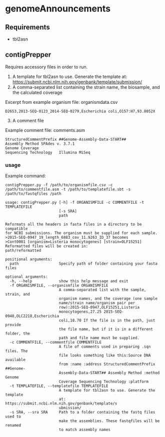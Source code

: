 # genomeAnnouncements

## Requirements

* tbl2asn


## contigPrepper

Requires accessory files in order to run.

1) A template for tbl2asn to use. Generate the template at: https://submit.ncbi.nlm.nih.gov/genbank/template/submission/
2) A comma-separated list containing the strain name, the biosample, and the calculated coverage

Excerpt from example organism file:
organismdata.csv
```
D2653,2013-SEQ-0123_2014-SEQ-0279,Escherichia coli,O157:H7,93.8052X
```
3) A comment file

Example comment file:
comments.asm
```
StructuredCommentPrefix	##Genome-Assembly-Data-START##
Assembly Method	SPAdes v. 3.7.1
Genome Coverage
Sequencing Technology	Illumina MiSeq
```

### usage

Example command:

`contigPrepper.py -f /path/to/organismfile.csv -c /path/to/commentfile.asm -t /path/to/templatefile.sbt -s /path/to/fastqfiles /path`

```
usage: contigPrepper.py [-h] -f ORGANISMFILE -c COMMENTFILE -t TEMPLATEFILE
                        [-s SRA]
                        path

Reformats all the headers in fasta files in a directory to be compatible
for NCBI submissions. The organism must be supplied for each sample.
>2015-SEQ-0947_19_length_6883_cov_11.9263_ID_37 becomes
>Cont0001 [organism=Listeria monocytogenes] [strain=OLF15251]
Reformatted files will be created in:
path/reformatted

positional arguments:
  path                  Specify path of folder containing your fasta files

optional arguments:
  -h, --help            show this help message and exit
  -f ORGANISMFILE, --organismfile ORGANISMFILE
                        A comma-separated list with the sample, strain, and
                        organism names, and the coverage (one sample
                        name/strain name/organism pair per
                        row):2015-SEQ-0947,OLF15251,Listeria
                        monocytogenes,27.25 2015-SEQ-0948,OLC2218,Escherichia
                        coli,18.70 If the file is in the path, just provide
                        the file name, but if it is in a different folder, the
                        path and file name must be supplied.
  -c COMMENTFILE, --commentfile COMMENTFILE
                        A file of comments used in preparing .sqn files. The
                        file looks something like this:Source DNA available
                        from :name :address StructuredCommentPrefix ##Genome-
                        Assembly-Data-START## Assembly Method :method Genome
                        Coverage Sequencing Technology :platform
  -t TEMPLATEFILE, --templatefile TEMPLATEFILE
                        A template for tbl2asn to use. Generate the template
                        at: https://submit.ncbi.nlm.nih.gov/genbank/template/s
                        ubmission/
  -s SRA, --sra SRA     Path to a folder containing the fastq files used to
                        make the assemblies. These fastqfiles will be renamed
                        to match assembly names
```
